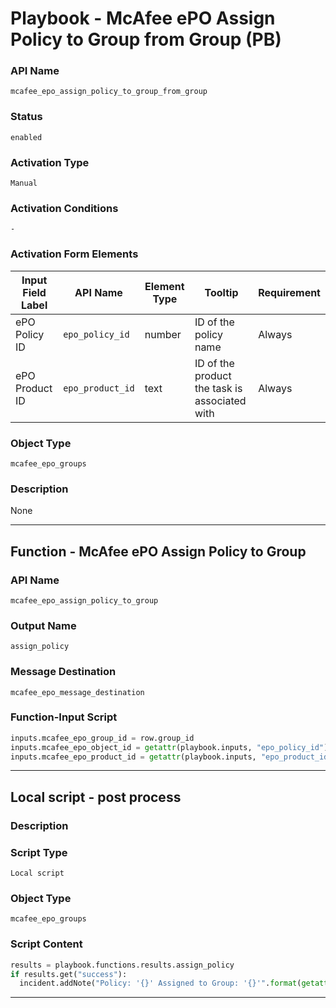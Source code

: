 <!--
    DO NOT MANUALLY EDIT THIS FILE
    THIS FILE IS AUTOMATICALLY GENERATED WITH resilient-sdk codegen
    Generated with resilient-sdk v50.0.151
-->

# Playbook - McAfee ePO Assign Policy to Group from Group (PB)

### API Name
`mcafee_epo_assign_policy_to_group_from_group`

### Status
`enabled`

### Activation Type
`Manual`

### Activation Conditions
`-`

### Activation Form Elements
| Input Field Label | API Name | Element Type | Tooltip | Requirement |
| ----------------- | -------- | ------------ | ------- | ----------- |
| ePO Policy ID | `epo_policy_id` | number | ID of the policy name | Always |
| ePO Product ID | `epo_product_id` | text | ID of the product the task is associated with | Always |

### Object Type
`mcafee_epo_groups`

### Description
None


---
## Function - McAfee ePO Assign Policy to Group

### API Name
`mcafee_epo_assign_policy_to_group`

### Output Name
`assign_policy`

### Message Destination
`mcafee_epo_message_destination`

### Function-Input Script
```python
inputs.mcafee_epo_group_id = row.group_id
inputs.mcafee_epo_object_id = getattr(playbook.inputs, "epo_policy_id")
inputs.mcafee_epo_product_id = getattr(playbook.inputs, "epo_product_id")
```

---

## Local script - post process

### Description


### Script Type
`Local script`

### Object Type
`mcafee_epo_groups`

### Script Content
```python
results = playbook.functions.results.assign_policy
if results.get("success"):
  incident.addNote("Policy: '{}' Assigned to Group: '{}'".format(getattr(playbook.inputs, "epo_policy_id"), row.group_id))
```

---

